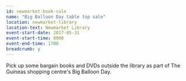 ```yaml
---
id: newmarket-book-sale
name: "Big Balloon Day table top sale"
location: newmarket-library
location-text: Newmarket Library
event-start-date: 2017-05-31
event-start-time: 0900
event-end-time: 1700
breadcrumb: y
---
```


Pick up some bargain books and DVDs outside the library as part of The Guineas shopping centre's Big Balloon Day.
